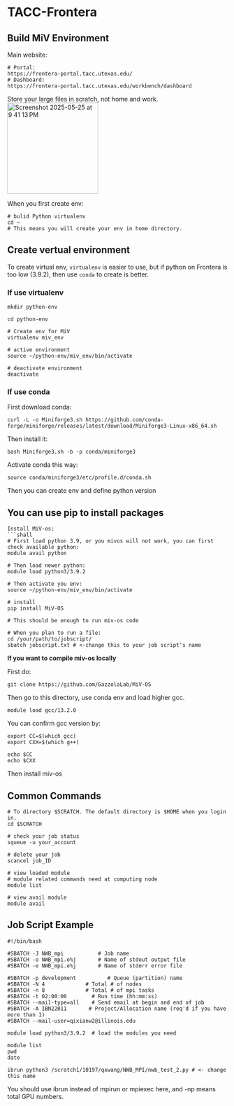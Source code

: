 # TACC-Frontera
## Build MiV Environment 

Main website:
```shell
# Portal:
https://frontera-portal.tacc.utexas.edu/
# Dashboard:
https://frontera-portal.tacc.utexas.edu/workbench/dashboard
```
Store your large files in scratch, not home and work.
<img width="208" alt="Screenshot 2025-05-25 at 9 41 13 PM" src="https://github.com/user-attachments/assets/26c1b452-205f-41cd-ba8b-22a3d32eb602" />

When you first create env:
```shell
# bulid Python virtualenv
cd ~
# This means you will create your env in home directory.
```

## Create vertual environment
To create virtual env, `virtualenv` is easier to use, but if python on Frontera is too low (3.9.2), then use `conda` to create is better.

### If use virtualenv
```shell
mkdir python-env

cd python-env

# Create env for MiV
virtualenv miv_env

# active environment
source ~/python-env/miv_env/bin/activate

# deactivate environment
deactivate
```

### If use conda
First download conda:

```shell
curl -L -o Miniforge3.sh https://github.com/conda-forge/miniforge/releases/latest/download/Miniforge3-Linux-x86_64.sh
```

Then install it:
```shell
bash Miniforge3.sh -b -p conda/miniforge3
```

Activate conda this way:
```shell
source conda/miniforge3/etc/profile.d/conda.sh
```

Then you can create env and define python version


## You can use pip to install packages
```
Install MiV-os:
```shall
# First load python 3.9, or you mivos will not work, you can first check available python:
module avail python

# Then load newer python:
module load python3/3.9.2

# Then activate you env:
source ~/python-env/miv_env/bin/activate

# install
pip install MiV-OS

# This should be enough to run miv-os code

# When you plan to run a file:
cd /your/path/to/jobscript/
sbatch jobscript.txt # <-change this to your job script's name
```
**If you want to compile miv-os locally**

First do:
```shell
git clone https://github.com/GazzolaLab/MiV-OS
```

Then go to this directory, use conda env and load higher gcc.
```shell
module load gcc/13.2.0
```

You can confirm gcc version by:
```shell
export CC=$(which gcc)
export CXX=$(which g++)

echo $CC
echo $CXX
```
Then install miv-os


## Common Commands

```shell
# To directory $SCRATCH. The default directory is $HOME when you login in.
cd $SCRATCH

# check your job status
squeue -u your_account

# delete your job
scancel job_ID

# view loaded module
# module related commands need at computing node
module list

# view avail module
module avail
```

## Job Script Example

```shell
#!/bin/bash

#SBATCH -J NWB_mpi           # Job name
#SBATCH -o NWB_mpi.o%j       # Name of stdout output file
#SBATCH -e NWB_mpi.e%j       # Name of stderr error file

#SBATCH -p development          # Queue (partition) name
#SBATCH -N 4             # Total # of nodes
#SBATCH -n 8             # Total # of mpi tasks
#SBATCH -t 02:00:00        # Run time (hh:mm:ss)
#SBATCH --mail-type=all    # Send email at begin and end of job
#SBATCH -A IBN22011       # Project/Allocation name (req'd if you have more than 1)
#SBATCH --mail-user=qixianw2@illinois.edu

module load python3/3.9.2  # load the modules you need

module list 
pwd
date

ibrun python3 /scratch1/10197/qxwang/NWB_MPI/nwb_test_2.py # <- change this name
```

You should use ibrun instead of mpirun or mpiexec here, and -np means total GPU numbers.
